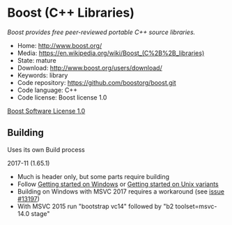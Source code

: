 # Boost (C++ Libraries)

_Boost provides free peer-reviewed portable C++ source libraries._

- Home: http://www.boost.org/
- Media: <https://en.wikipedia.org/wiki/Boost_(C%2B%2B_libraries)>
- State: mature
- Download: http://www.boost.org/users/download/
- Keywords: library
- Code repository: https://github.com/boostorg/boost.git
- Code language: C++
- Code license: Boost license 1.0

[Boost Software License 1.0](https://github.com/boostorg/boost/blob/master/LICENSE_1_0.txt)

## Building

Uses its own Build process

2017-11 (1.65.1)
- Much is header only, but some parts require building
- Follow [Getting started on Windows](http://www.boost.org/doc/libs/1_65_1/more/getting_started/windows.html) or [Getting started on Unix variants](http://www.boost.org/doc/libs/1_65_1/more/getting_started/unix-variants.html)
- Building on Windows with MSVC 2017 requires a workaround (see [issue #13197](https://svn.boost.org/trac10/ticket/13197))
- With MSVC 2015 run "bootstrap vc14" followed by "b2 toolset=msvc-14.0 stage"